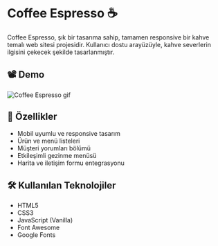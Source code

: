 # Coffee Espresso ☕

Coffee Espresso, şık bir tasarıma sahip, tamamen responsive bir kahve temalı web sitesi projesidir. Kullanıcı dostu arayüzüyle, kahve severlerin ilgisini çekecek şekilde tasarlanmıştır.

## 📽️ Demo 
![Coffee Espresso gif](https://github.com/user-attachments/assets/d7228dd4-24b2-4f35-bcfd-d7ae3ef3aa56)




## 🚀 Özellikler

- Mobil uyumlu ve responsive tasarım
- Ürün ve menü listeleri
- Müşteri yorumları bölümü
- Etkileşimli gezinme menüsü
- Harita ve iletişim formu entegrasyonu

## 🛠️ Kullanılan Teknolojiler

- HTML5
- CSS3
- JavaScript (Vanilla)
- Font Awesome 
- Google Fonts
